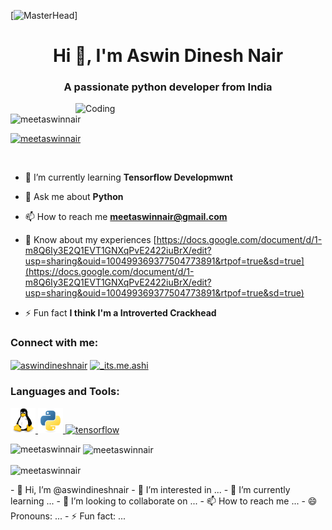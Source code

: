 [![MasterHead](https://user-images.githubusercontent.com/74038190/212749695-a6817c5a-a794-462b-afca-1b5ce7dd5e63.gif)]
<h1 align="center">Hi 👋, I'm Aswin Dinesh Nair</h1>
<h3 align="center">A passionate python developer from India</h3>
<img align="right" alt="Coding" width="400" src="https://user-images.githubusercontent.com/74038190/235224431-e8c8c12e-6826-47f1-89fb-2ddad83b3abf.gif">

<p align="left"> <img src="https://komarev.com/ghpvc/?username=meetaswinnair&label=Profile%20views&color=0e75b6&style=flat" alt="meetaswinnair" /> </p>

<p align="left"> <a href="https://github.com/ryo-ma/github-profile-trophy"><img src="https://github-profile-trophy.vercel.app/?username=meetaswinnair" alt="meetaswinnair" /></a> </p>

<p align="left"> <a href="https://twitter.com/" target="blank"><img src="https://img.shields.io/twitter/follow/?logo=twitter&style=for-the-badge" alt="" /></a> </p>

- 🌱 I’m currently learning **Tensorflow Developmwnt**

- 💬 Ask me about **Python**

- 📫 How to reach me **meetaswinnair@gmail.com**

- 📄 Know about my experiences [https://docs.google.com/document/d/1-m8Q6Iy3E2Q1EVT1GNXqPvE2422iuBrX/edit?usp=sharing&ouid=100499369377504773891&rtpof=true&sd=true](https://docs.google.com/document/d/1-m8Q6Iy3E2Q1EVT1GNXqPvE2422iuBrX/edit?usp=sharing&ouid=100499369377504773891&rtpof=true&sd=true)

- ⚡ Fun fact **I think I'm a Introverted Crackhead**

<h3 align="left">Connect with me:</h3>
<p align="left">
<a href="https://linkedin.com/in/aswindineshnair" target="blank"><img align="center" src="https://raw.githubusercontent.com/rahuldkjain/github-profile-readme-generator/master/src/images/icons/Social/linked-in-alt.svg" alt="aswindineshnair" height="30" width="40" /></a>
<a href="https://instagram.com/_its.me.ashi" target="blank"><img align="center" src="https://raw.githubusercontent.com/rahuldkjain/github-profile-readme-generator/master/src/images/icons/Social/instagram.svg" alt="_its.me.ashi" height="30" width="40" /></a>
</p>

<h3 align="left">Languages and Tools:</h3>
<p align="left"> <a href="https://www.linux.org/" target="_blank" rel="noreferrer"> <img src="https://raw.githubusercontent.com/devicons/devicon/master/icons/linux/linux-original.svg" alt="linux" width="40" height="40"/> </a> <a href="https://www.python.org" target="_blank" rel="noreferrer"> <img src="https://raw.githubusercontent.com/devicons/devicon/master/icons/python/python-original.svg" alt="python" width="40" height="40"/> </a> <a href="https://www.tensorflow.org" target="_blank" rel="noreferrer"> <img src="https://www.vectorlogo.zone/logos/tensorflow/tensorflow-icon.svg" alt="tensorflow" width="40" height="40"/> </a> </p>

<p><img align="left" src="https://github-readme-stats.vercel.app/api/top-langs?username=meetaswinnair&show_icons=true&locale=en&layout=compact" alt="meetaswinnair" /></p>

<p>&nbsp;<img align="center" src="https://github-readme-stats.vercel.app/api?username=meetaswinnair&show_icons=true&locale=en" alt="meetaswinnair" /></p>

<p><img align="center" src="https://github-readme-streak-stats.herokuapp.com/?user=meetaswinnair&" alt="meetaswinnair" /></p>- 👋 Hi, I’m @aswindineshnair
- 👀 I’m interested in ...
- 🌱 I’m currently learning ...
- 💞️ I’m looking to collaborate on ...
- 📫 How to reach me ...
- 😄 Pronouns: ...
- ⚡ Fun fact: ...

<!---
aswindineshnair/aswindineshnair is a ✨ special ✨ repository because its `README.md` (this file) appears on your GitHub profile.
You can click the Preview link to take a look at your changes.
--->
